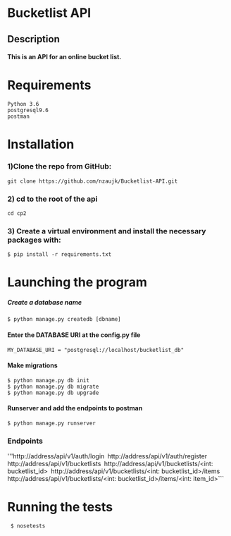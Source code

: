 # Bucketlist API

## Description
#### This is an API for an online bucket list.


# Requirements
```
Python 3.6
postgresql9.6
postman
```

# Installation

### 1)Clone the repo from GitHub:

```
git clone https://github.com/nzaujk/Bucketlist-API.git

```


### 2) cd to the root of the api
```
cd cp2
```

### 3) Create a virtual environment and install the necessary packages with:
```
$ pip install -r requirements.txt
```

# Launching the program
##### Create a database name
```
$ python manage.py createdb [dbname]
```
#### Enter the DATABASE URI at the config.py file
```
MY_DATABASE_URI = "postgresql://localhost/bucketlist_db"
```
####  Make migrations

```
$ python manage.py db init
$ python manage.py db migrate
$ python manage.py db upgrade
```
#### Runserver and add the endpoints to postman
```
$ python manage.py runserver
```
### Endpoints
'''http://address/api/v1/auth/login```
```http://address/api/v1/auth/register```
```http://address/api/v1/bucketlists```
```http://address/api/v1/bucketlists/<int: bucketlist_id>```
```http://address/api/v1/bucketlists/<int: bucketlist_id>/items```
```http://address/api/v1/bucketlists/<int: bucketlist_id>/items/<int: item_id>```

# Running the tests

```
 $ nosetests
```

